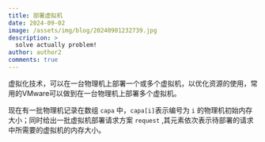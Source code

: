 ```yaml
---
title: 部署虚拟机
date: 2024-09-02
image: /assets/img/blog/20240901232739.jpg
description: >
  solve actually problem!
author: author2
comments: true
---
```


虚拟化技术，可以在一台物理机上部署一个或多个虚拟机，以优化资源的使用，常用的VMware可以做到在一台物理机上部署多个虚拟机。

现在有一批物理机记录在数组 `capa` 中，`capa[i]`表示编号为 `i` 的物理机初始内存大小；同时给出一批虚拟机部署请求方案 `request` ,其元素依次表示待部署的请求中所需要的虚拟机的内存大小。
